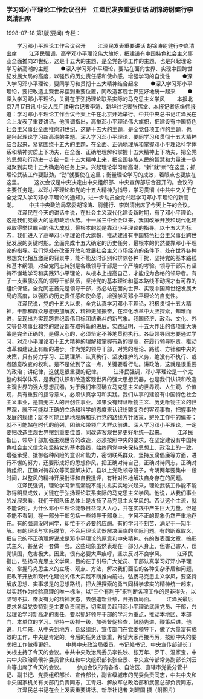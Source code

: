 ### 学习邓小平理论工作会议召开　江泽民发表重要讲话  胡锦涛尉健行李岚清出席

1998-07-18
第1版(要闻)
专栏：

　　学习邓小平理论工作会议召开
　　江泽民发表重要讲话  胡锦涛尉健行李岚清出席
　　江泽民强调，高举邓小平理论伟大旗帜，把建设有中国特色社会主义事业全面推向21世纪，这是十五大的主题，是全党各项工作的主题，也是兴起理论学习新高潮的主题
　　●深入学习邓小平理论，要站在面向世界、实现中国跨世纪发展大局的高度，以强烈的历史责任感和使命感，增强学习的自觉性
　　●深入学习邓小平理论，要同学习和贯彻十五大精神结合起来
　　●深入学习邓小平理论，要把改造主观世界摆到重要位置，同改造客观世界更好地统一起来
　　●深入学习邓小平理论，关键在于弘扬理论联系实际的马克思主义学风
　　本报北京7月17日讯  中央人民广播电台记者李涛、新华社记者张宿堂、本报记者陈维伟报道：学习邓小平理论工作会议今天上午在北京开始举行。中共中央总书记江泽民在会上发表了重要讲话。他强调指出，高举邓小平理论伟大旗帜，把建设有中国特色社会主义事业全面推向21世纪，这是十五大的主题，是全党各项工作的主题，也是兴起理论学习新高潮的主题。深入学习邓小平理论，要同学习和贯彻十五大精神结合起来，紧紧围绕十五大的主题，在全面、正确地理解和掌握邓小平理论科学体系和精神实质上下功夫，在全面、正确地理解和掌握十五大精神上下功夫，把全党的思想和行动进一步统一到十五大精神上来，把全国各族人民的智慧和力量进一步凝聚到实现十五大确定的任务上来。兴起理论学习新高潮，“新”就“新”在这里；抓理论武装工作要鼓劲，“劲”就要使在这里；衡量理论学习的成效，着眼点也要放在这里。
　　这次会议是中央决定由中央组织部、中央宣传部联合召开的。会议的主要任务是，以邓小平理论和党的十五大精神为指导，学习贯彻《中共中央关于在全党深入学习邓小平理论的通知》，进一步动员全党兴起学习邓小平理论的新高潮。
　　中共中央政治局常委胡锦涛、尉健行、李岚清出席了今天上午的会议。
　　江泽民在今天的讲话中说，在社会主义现代化建设新时期，有了邓小平理论，这是我们党最大的思想政治优势。十一届三中全会以来，我国改革开放和现代化建设取得举世瞩目的伟大成就，最根本的就是靠邓小平理论的指导。以十五大为标志，我们进入了高举邓小平理论伟大旗帜，推动建设有中国特色社会主义事业跨世纪发展的关键时期。全面完成十五大确定的历史任务，最根本的仍然要靠邓小平理论的指导。我们党处在改革开放和发展社会主义市场经济的条件下，处在世界各种思想文化相互激荡的背景中，能不能及时识别和排除各种干扰，坚持党的基本路线和基本纲领，对全党同志特别是各级领导干部是一个严峻的考验。领导干部只有坚持不懈地学习和实践邓小平理论，从根本上提高自己，才能成为合格的领导者。有了一支素质较高的领导干部队伍，坚持党的基本理论和基本路线不动摇才有可靠的组织保证。全党同志首先是领导干部，务必站在面向世界、实现中国跨世纪发展大局的高度，以强烈的历史责任感和使命感，增强学习邓小平理论的自觉性。
　　江泽民说，党的十五大以来，全党认真学习邓小平理论，积极贯彻十五大精神，干部和群众思想更加解放，精神更加振奋，在深化改革中大胆探索，知难而进，呈现出为实现跨世纪宏伟目标团结奋斗的新气象。我国经济、政治、文化、外交等各项事业和党的建设都在取得新的进展。实践证明，十五大作出的各项重大决策是完全正确的，是得人心的，必须坚定不移地贯彻执行。各级领导同志要通过学习，对邓小平理论和十五大精神的理解和掌握有新的提高，在履行领导职责、推动改革和建设上有新的进步。作为党的领导干部，对党的理论、路线、方针和中央的决策，只有努力学习、正确理解、认真执行、坚决维护的义务，绝没有不执行、或者随意改变的权利。是不是做到了这一点，关键要看行动。讲政治，这就是很重要的政治；讲纪律，这就是很重要的纪律。
　　江泽民强调，邓小平理论是一个完整的科学体系，是我们认识和改造客观世界的强大思想武器，也是我们认识和改造主观世界的强大思想武器，对于我们牢固确立马克思主义的世界观、人生观、价值观，具有重要的指导意义，必须认真学习和实践。我们从事的建设有中国特色社会主义事业，是前无古人的开创性事业。如果没有辩证唯物主义、历史唯物主义的世界观，就不可能以正确的立场和科学的态度来认识纷繁复杂的客观事物，把握事物发展的规律；就不可能正确地理解和执行党的路线方针政策，避免工作中的偏差；就不可能站在时代的前列，团结和带领广大群众前进。深入学习邓小平理论，一定要把改造主观世界摆到重要位置，同改造客观世界更好地统一起来。
　　江泽民指出，领导干部加强主观世界的改造，必须按照中央的要求，在坚定建设有中国特色社会主义信念和坚持党的基本路线，始终同党中央保持思想上、政治上的一致，增强承受、抵御各种风险的意识和能力，密切联系群众、坚持反腐倡廉等方面，进行不懈的努力，还要形成好的思想作风，把正确对待自己，正确对待同志，正确对待组织，正确对待群众等问题解决好。县以上党政领导班子，今明两年要集中一段时间，以整风的精神开展批评和自我批评，有针对性地解决自身存在的问题。
　　江泽民强调，理论学习新高潮能不能扎扎实实地兴起来，理论武装工作能不能取得明显成效，关键在于弘扬理论联系实际的马克思主义学风。他说，从我们事业的发展来看，我们干部队伍总体上是发扬了马克思主义学风的。否认这个主流，就不能说明，为什么邓小平理论能够日益深入人心，并在实践中产生巨大力量。但是不能不看到，在一部分干部包括一些领导干部身上，学风不正的现象仍然严重地存在。有的强调没时间学，却忙于不必要的应酬。有的学习不刻苦，满足于一知半解。有的理论与实际脱节，不会用理论武器解决面临的实际问题。有的断章取义，把自己的不正确理解说成是邓小平理论的原意和中央精神。有的做表面文章，搞形式主义，甚至说一套做一套。这些现象虽然表现在一部分人身上，但害己害人，误党误国，危害极大。因此，很有必要大声疾呼，坚决反对不良学风。
　　江泽民指出，弘扬马克思主义学风，目的在于引导广大党员、干部认真学习好邓小平理论，掌握马克思主义的立场、观点、方法，解决我们面临的各种复杂矛盾和问题，把改革开放和现代化建设的伟大实践不断推向前进。弘扬马克思主义学风，要坚持解放思想、实事求是的思想路线，把大胆探索的勇气同科学求实的精神统一起来，以实践作为检验真理的唯一标准，以“三个有利于”来判断各项工作的是非得失，以坚韧不拔、奋发有为的精神状态，去创造新业绩，开拓新局面。
　　江泽民最后要求各级党委特别是主要负责同志，切实肩负起用邓小平理论武装党员、干部，兴起理论学习新高潮的责任。要以抓好领导干部的学习为重点，推动本地区、本部门、本单位的学习。坚持一级抓一级，加强督促检查，鼓励先进，鞭策后进。他说，几年来，从中央到地方，各级组织、宣传部门在党委领导下，做了大量富有成效的工作，中央是肯定的。今后的任务还很重，希望大家再接再厉，按照中央的要求把工作做得更好。
　　中共中央政治局委员、书记处书记、中央宣传部部长丁关根主持了今天的会议。中共中央政治局委员李铁映、张万年、罗干、温家宝，中共中央政治局候补委员曾庆红和中央组织部长张全景、中央宣传部常务副部长刘云山等出席了今天的会议。
　　参加会议的有各省、自治区、直辖市党委分管书记、副书记、党委组织部长、宣传部长，副省级城市的党委负责同志，中共中央和中央国家机关有关部门负责同志，工青妇、解放军总政治部和武警总部负责同志。
　　江泽民总书记在会上发表重要讲话。新华社记者  刘建国  摄（附图片）
